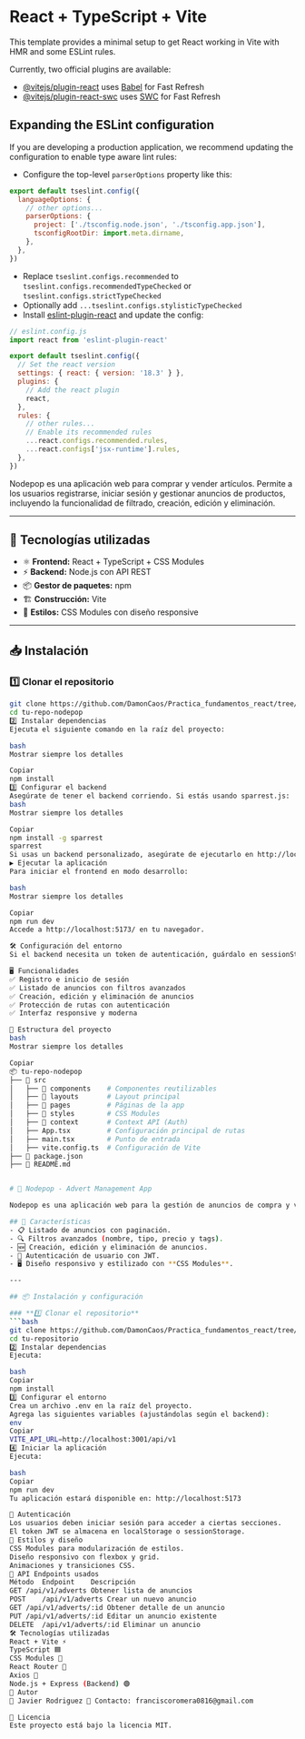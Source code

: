# React + TypeScript + Vite

This template provides a minimal setup to get React working in Vite with HMR and some ESLint rules.

Currently, two official plugins are available:

- [@vitejs/plugin-react](https://github.com/vitejs/vite-plugin-react/blob/main/packages/plugin-react/README.md) uses [Babel](https://babeljs.io/) for Fast Refresh
- [@vitejs/plugin-react-swc](https://github.com/vitejs/vite-plugin-react-swc) uses [SWC](https://swc.rs/) for Fast Refresh

## Expanding the ESLint configuration

If you are developing a production application, we recommend updating the configuration to enable type aware lint rules:

- Configure the top-level `parserOptions` property like this:

```js
export default tseslint.config({
  languageOptions: {
    // other options...
    parserOptions: {
      project: ['./tsconfig.node.json', './tsconfig.app.json'],
      tsconfigRootDir: import.meta.dirname,
    },
  },
})
```

- Replace `tseslint.configs.recommended` to `tseslint.configs.recommendedTypeChecked` or `tseslint.configs.strictTypeChecked`
- Optionally add `...tseslint.configs.stylisticTypeChecked`
- Install [eslint-plugin-react](https://github.com/jsx-eslint/eslint-plugin-react) and update the config:

```js
// eslint.config.js
import react from 'eslint-plugin-react'

export default tseslint.config({
  // Set the react version
  settings: { react: { version: '18.3' } },
  plugins: {
    // Add the react plugin
    react,
  },
  rules: {
    // other rules...
    // Enable its recommended rules
    ...react.configs.recommended.rules,
    ...react.configs['jsx-runtime'].rules,
  },
})
```

Nodepop es una aplicación web para comprar y vender artículos. Permite a los usuarios registrarse, iniciar sesión y gestionar anuncios de productos, incluyendo la funcionalidad de filtrado, creación, edición y eliminación.

---

## 🚀 Tecnologías utilizadas
- ⚛ **Frontend:** React + TypeScript + CSS Modules
- ⚡ **Backend:** Node.js con API REST
- 📦 **Gestor de paquetes:** npm
- 🏗 **Construcción:** Vite
- 💅 **Estilos:** CSS Modules con diseño responsive

---

## 📥 Instalación

### 1️⃣ Clonar el repositorio
```bash
git clone https://github.com/DamonCaos/Practica_fundamentos_react/tree/main/frontend-nodepop
cd tu-repo-nodepop
2️⃣ Instalar dependencias
Ejecuta el siguiente comando en la raíz del proyecto:

bash
Mostrar siempre los detalles

Copiar
npm install
3️⃣ Configurar el backend
Asegúrate de tener el backend corriendo. Si estás usando sparrest.js:
bash
Mostrar siempre los detalles

Copiar
npm install -g sparrest
sparrest
Si usas un backend personalizado, asegúrate de ejecutarlo en http://localhost:3001.
▶️ Ejecutar la aplicación
Para iniciar el frontend en modo desarrollo:

bash
Mostrar siempre los detalles

Copiar
npm run dev
Accede a http://localhost:5173/ en tu navegador.

🛠 Configuración del entorno
Si el backend necesita un token de autenticación, guárdalo en sessionStorage o localStorage al iniciar sesión.

🖥 Funcionalidades
✅ Registro e inicio de sesión
✅ Listado de anuncios con filtros avanzados
✅ Creación, edición y eliminación de anuncios
✅ Protección de rutas con autenticación
✅ Interfaz responsive y moderna

📂 Estructura del proyecto
bash
Mostrar siempre los detalles

Copiar
📦 tu-repo-nodepop
├── 📂 src
│   ├── 📂 components    # Componentes reutilizables
│   ├── 📂 layouts       # Layout principal
│   ├── 📂 pages         # Páginas de la app
│   ├── 📂 styles        # CSS Modules
│   ├── 📂 context       # Context API (Auth)
│   ├── App.tsx         # Configuración principal de rutas
│   ├── main.tsx        # Punto de entrada
│   ├── vite.config.ts  # Configuración de Vite
├── 📄 package.json
├── 📄 README.md


# 📌 Nodepop - Advert Management App

Nodepop es una aplicación web para la gestión de anuncios de compra y venta, desarrollada con **React**, **TypeScript** y **CSS Modules**, con un backend basado en **Node.js** y una API REST.

## 🚀 Características
- 📋 Listado de anuncios con paginación.
- 🔍 Filtros avanzados (nombre, tipo, precio y tags).
- 🆕 Creación, edición y eliminación de anuncios.
- 🔐 Autenticación de usuario con JWT.
- 🖥️ Diseño responsivo y estilizado con **CSS Modules**.

---

## 📦 Instalación y configuración

### **1️⃣ Clonar el repositorio**
```bash
git clone https://github.com/DamonCaos/Practica_fundamentos_react/tree/main/frontend-nodepop
cd tu-repositorio
2️⃣ Instalar dependencias
Ejecuta:

bash
Copiar
npm install
3️⃣ Configurar el entorno
Crea un archivo .env en la raíz del proyecto.
Agrega las siguientes variables (ajustándolas según el backend):
env
Copiar
VITE_API_URL=http://localhost:3001/api/v1
4️⃣ Iniciar la aplicación
Ejecuta:

bash
Copiar
npm run dev
Tu aplicación estará disponible en: http://localhost:5173

🔑 Autenticación
Los usuarios deben iniciar sesión para acceder a ciertas secciones.
El token JWT se almacena en localStorage o sessionStorage.
🎨 Estilos y diseño
CSS Modules para modularización de estilos.
Diseño responsivo con flexbox y grid.
Animaciones y transiciones CSS.
📄 API Endpoints usados
Método	Endpoint	Descripción
GET	/api/v1/adverts	Obtener lista de anuncios
POST	/api/v1/adverts	Crear un nuevo anuncio
GET	/api/v1/adverts/:id	Obtener detalle de un anuncio
PUT	/api/v1/adverts/:id	Editar un anuncio existente
DELETE	/api/v1/adverts/:id	Eliminar un anuncio
🛠️ Tecnologías utilizadas
React + Vite ⚡
TypeScript 🟦
CSS Modules 🎨
React Router 🔀
Axios 📡
Node.js + Express (Backend) 🟢
📝 Autor
👤 Javier Rodriguez 📧 Contacto: franciscoromera0816@gmail.com

📜 Licencia
Este proyecto está bajo la licencia MIT.
